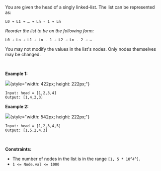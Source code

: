 You are given the head of a singly linked-list. The list can be
represented as:

    L0 → L1 → … → Ln - 1 → Ln

*Reorder the list to be on the following form:*

    L0 → Ln → L1 → Ln - 1 → L2 → Ln - 2 → …

You may not modify the values in the list\'s nodes. Only nodes
themselves may be changed.

 

**Example 1:**

![](https://assets.leetcode.com/uploads/2021/03/04/reorder1linked-list.jpg){style="width: 422px; height: 222px;"}

    Input: head = [1,2,3,4]
    Output: [1,4,2,3]

**Example 2:**

![](https://assets.leetcode.com/uploads/2021/03/09/reorder2-linked-list.jpg){style="width: 542px; height: 222px;"}

    Input: head = [1,2,3,4,5]
    Output: [1,5,2,4,3]

 

**Constraints:**

-   The number of nodes in the list is in the range
    `[1, 5 * 10`^`4`^`]`.
-   `1 <= Node.val <= 1000`
